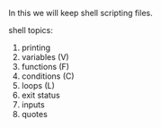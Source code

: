In this we will keep shell scripting files.

shell topics:

1. printing
2. variables (V)
3. functions (F)
4. conditions (C)
5. loops (L)
6. exit status
7. inputs
8. quotes

##